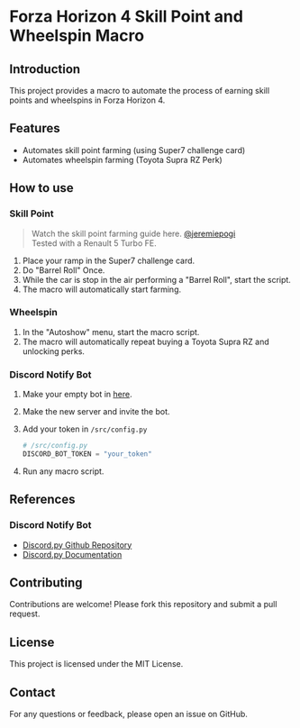 # Forza Horizon 4 Skill Point and Wheelspin Macro

## Introduction
This project provides a macro to automate the process of earning skill points and wheelspins in Forza Horizon 4.

## Features
- Automates skill point farming (using Super7 challenge card)
- Automates wheelspin farming (Toyota Supra RZ Perk)

## How to use
### Skill Point
> Watch the skill point farming guide here. [@jeremiepogi](https://www.youtube.com/watch?v=gOFWmkAjO9U)  
> Tested with a Renault 5 Turbo FE.
1. Place your ramp in the Super7 challenge card.
2. Do "Barrel Roll" Once.
3. While the car is stop in the air performing a "Barrel Roll", start the script.
4. The macro will automatically start farming.
### Wheelspin
1. In the "Autoshow" menu, start the macro script.
2. The macro will automatically repeat buying a Toyota Supra RZ and unlocking perks.
### Discord Notify Bot
1. Make your empty bot in [here](https://discord.com/developers).
2. Make the new server and invite the bot.
3. Add your token in `/src/config.py`

    ```python
    # /src/config.py
    DISCORD_BOT_TOKEN = "your_token"
    ```
4. Run any macro script.

## References
### Discord Notify Bot
- [Discord.py Github Repository](https://py.delta.chat)
- [Discord.py Documentation](https://discordpy.readthedocs.io/en/stable/index.html)

## Contributing
Contributions are welcome! Please fork this repository and submit a pull request.

## License
This project is licensed under the MIT License.

## Contact
For any questions or feedback, please open an issue on GitHub.